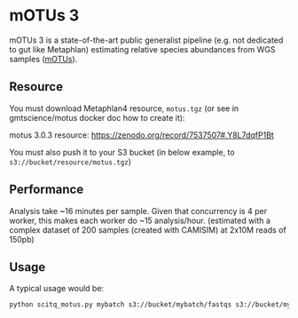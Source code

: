 # mOTUs 3

mOTUs 3 is a state-of-the-art public generalist pipeline (e.g. not dedicated to gut like Metaphlan) estimating relative species abundances from WGS samples ([mOTUs](https://motu-tool.org/index.html)).

## Resource

You must download Metaphlan4 resource, `motus.tgz` (or see in gmtscience/motus docker doc how to create it):

motus 3.0.3 resource: https://zenodo.org/record/7537507#.Y8L7dqfP1Bt

You must also push it to your S3 bucket (in below example, to `s3://bucket/resource/motus.tgz`)

## Performance

Analysis take ~16 minutes per sample. Given that concurrency is 4 per worker, this makes each worker do ~15 analysis/hour.
(estimated with a complex dataset of 200 samples (created with CAMISIM) at 2x10M reads of 150pb)

## Usage

A typical usage would be:

```bash
python scitq_motus.py mybatch s3://bucket/mybatch/fastqs s3://bucket/mybatch/results s3://bucket/resource/motus.tgz
```
